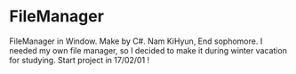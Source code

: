 # FileManager
FileManager in Window. Make by C#.
Nam KiHyun, End sophomore.  I needed my own file manager, 
so I decided to make it during winter vacation for studying.
Start project in 17/02/01 !
